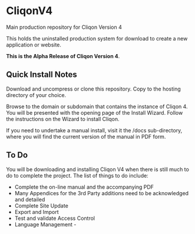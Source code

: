 # CliqonV4
Main production repository for Cliqon Version 4

This holds the uninstalled production system for download to create a new application or website.

**This is the Alpha Release of Cliqon Version 4**. 

## Quick Install Notes ##

Download and uncompress or clone this repository. Copy to the hosting directory of your choice. 

Browse to the domain or subdomain that contains the instance of Cliqon 4. You will be presented with the opening page of the Install Wizard. Follow the instructions on the Wizard to install Cliqon. 

If you need to undertake a manual install, visit it the /docs sub-directory, where you will find the current version of the manual in PDF form.

## To Do ##

You will be downloading and installing Cliqon V4 when there is still much to do to complete the project. The list of things to do include:

- Complete the on-line manual and the accompanying PDF
- Many Appendices for the 3rd Party additions need to be acknowledged and detailed
- Complete Site Update
- Export and Import
- Test and validate Access Control
- Language Management - 

